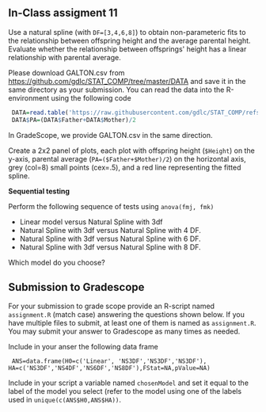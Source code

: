 ## In-Class assigment 11

Use a natural spline (with `DF=[3,4,6,8]`) to obtain non-parameteric fits to the relationship between offspring height and the average parental height. Evaluate whether the relationship between offsprings' height has a linear relationship with parental average. 

Please download GALTON.csv from https://github.com/gdlc/STAT_COMP/tree/master/DATA and save it in the same directory as your submission. You can read the data into the R-environment using the following code


```r
 DATA=read.table('https://raw.githubusercontent.com/gdlc/STAT_COMP/refs/heads/master/DATA/GALTON.csv',header=TRUE,sep=',')
 DATA$PA=(DATA$Father+DATA$Mother)/2
```

In GradeScope, we provide GALTON.csv in the same direction.

Create a 2x2 panel of plots, each plot with offspring height (`$Height`) on the y-axis, parental average (`PA=($Father+$Mother)/2`) on the horizontal axis, grey (col=8) small points (cex=.5), and a red line representing the fitted spline. 


**Sequential testing**

Perform the following sequence of tests using `anova(fmj, fmk)`

  - Linear model versus Natural Spline with 3df
  - Natural Spline with 3df versus Natural Spline with 4 DF.
  - Natural Spline with 3df versus Natural Spline with 6 DF. 
  - Natural Spline with 3df versus Natural Spline with 8 DF.

Which model do you choose?

## Submission to Gradescope

For your submission to grade scope provide an R-script named `assignment.R` (match case) answering the questions shown below. If you have multiple files to submit, at least one of them is named as `assignment.R`.  You may submit your answer to Gradescope as many times as needed.

Include in your anser the following data frame

 `  ANS=data.frame(H0=c('Linear', 'NS3DF','NS3DF','NS3DF'), HA=c('NS3DF','NS4DF','NS6DF','NS8DF'),FStat=NA,pValue=NA) `

Include in your script a variable named `chosenModel` and set it equal to the label of the model you select (refer to the model using one of the labels used in `unique(c(ANS$H0,ANS$HA))`.
